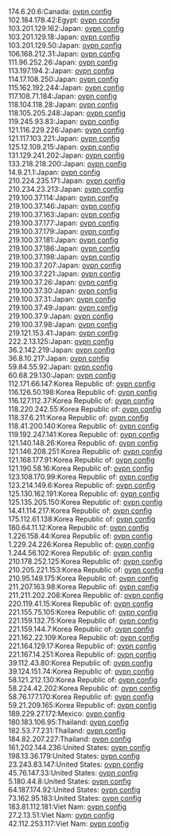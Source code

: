 174.6.20.6:Canada: [ovpn config](vpn/174_6_20_6.ovpn)  
102.184.178.42:Egypt: [ovpn config](vpn/102_184_178_42.ovpn)  
103.201.129.162:Japan: [ovpn config](vpn/103_201_129_162.ovpn)  
103.201.129.18:Japan: [ovpn config](vpn/103_201_129_18.ovpn)  
103.201.129.50:Japan: [ovpn config](vpn/103_201_129_50.ovpn)  
106.168.212.31:Japan: [ovpn config](vpn/106_168_212_31.ovpn)  
111.96.252.26:Japan: [ovpn config](vpn/111_96_252_26.ovpn)  
113.197.194.2:Japan: [ovpn config](vpn/113_197_194_2.ovpn)  
114.17.108.250:Japan: [ovpn config](vpn/114_17_108_250.ovpn)  
115.162.192.244:Japan: [ovpn config](vpn/115_162_192_244.ovpn)  
117.108.71.184:Japan: [ovpn config](vpn/117_108_71_184.ovpn)  
118.104.118.28:Japan: [ovpn config](vpn/118_104_118_28.ovpn)  
118.105.205.248:Japan: [ovpn config](vpn/118_105_205_248.ovpn)  
119.245.93.83:Japan: [ovpn config](vpn/119_245_93_83.ovpn)  
121.116.229.226:Japan: [ovpn config](vpn/121_116_229_226.ovpn)  
121.117.103.221:Japan: [ovpn config](vpn/121_117_103_221.ovpn)  
125.12.109.215:Japan: [ovpn config](vpn/125_12_109_215.ovpn)  
131.129.241.202:Japan: [ovpn config](vpn/131_129_241_202.ovpn)  
133.218.218.200:Japan: [ovpn config](vpn/133_218_218_200.ovpn)  
14.9.21.1:Japan: [ovpn config](vpn/14_9_21_1.ovpn)  
210.224.235.171:Japan: [ovpn config](vpn/210_224_235_171.ovpn)  
210.234.23.213:Japan: [ovpn config](vpn/210_234_23_213.ovpn)  
219.100.37.114:Japan: [ovpn config](vpn/219_100_37_114.ovpn)  
219.100.37.146:Japan: [ovpn config](vpn/219_100_37_146.ovpn)  
219.100.37.163:Japan: [ovpn config](vpn/219_100_37_163.ovpn)  
219.100.37.177:Japan: [ovpn config](vpn/219_100_37_177.ovpn)  
219.100.37.179:Japan: [ovpn config](vpn/219_100_37_179.ovpn)  
219.100.37.181:Japan: [ovpn config](vpn/219_100_37_181.ovpn)  
219.100.37.186:Japan: [ovpn config](vpn/219_100_37_186.ovpn)  
219.100.37.198:Japan: [ovpn config](vpn/219_100_37_198.ovpn)  
219.100.37.207:Japan: [ovpn config](vpn/219_100_37_207.ovpn)  
219.100.37.221:Japan: [ovpn config](vpn/219_100_37_221.ovpn)  
219.100.37.26:Japan: [ovpn config](vpn/219_100_37_26.ovpn)  
219.100.37.30:Japan: [ovpn config](vpn/219_100_37_30.ovpn)  
219.100.37.31:Japan: [ovpn config](vpn/219_100_37_31.ovpn)  
219.100.37.49:Japan: [ovpn config](vpn/219_100_37_49.ovpn)  
219.100.37.9:Japan: [ovpn config](vpn/219_100_37_9.ovpn)  
219.100.37.98:Japan: [ovpn config](vpn/219_100_37_98.ovpn)  
219.121.153.41:Japan: [ovpn config](vpn/219_121_153_41.ovpn)  
222.2.13.125:Japan: [ovpn config](vpn/222_2_13_125.ovpn)  
36.2.142.219:Japan: [ovpn config](vpn/36_2_142_219.ovpn)  
36.8.10.217:Japan: [ovpn config](vpn/36_8_10_217.ovpn)  
59.84.55.92:Japan: [ovpn config](vpn/59_84_55_92.ovpn)  
60.68.29.130:Japan: [ovpn config](vpn/60_68_29_130.ovpn)  
112.171.66.147:Korea Republic of: [ovpn config](vpn/112_171_66_147.ovpn)  
116.126.50.198:Korea Republic of: [ovpn config](vpn/116_126_50_198.ovpn)  
116.127.112.37:Korea Republic of: [ovpn config](vpn/116_127_112_37.ovpn)  
118.220.242.55:Korea Republic of: [ovpn config](vpn/118_220_242_55.ovpn)  
118.37.6.211:Korea Republic of: [ovpn config](vpn/118_37_6_211.ovpn)  
118.41.200.140:Korea Republic of: [ovpn config](vpn/118_41_200_140.ovpn)  
119.192.247.141:Korea Republic of: [ovpn config](vpn/119_192_247_141.ovpn)  
121.140.148.26:Korea Republic of: [ovpn config](vpn/121_140_148_26.ovpn)  
121.146.208.251:Korea Republic of: [ovpn config](vpn/121_146_208_251.ovpn)  
121.168.177.91:Korea Republic of: [ovpn config](vpn/121_168_177_91.ovpn)  
121.190.58.16:Korea Republic of: [ovpn config](vpn/121_190_58_16.ovpn)  
123.108.170.99:Korea Republic of: [ovpn config](vpn/123_108_170_99.ovpn)  
123.214.149.6:Korea Republic of: [ovpn config](vpn/123_214_149_6.ovpn)  
125.130.162.191:Korea Republic of: [ovpn config](vpn/125_130_162_191.ovpn)  
125.135.205.150:Korea Republic of: [ovpn config](vpn/125_135_205_150.ovpn)  
14.41.114.217:Korea Republic of: [ovpn config](vpn/14_41_114_217.ovpn)  
175.112.61.138:Korea Republic of: [ovpn config](vpn/175_112_61_138.ovpn)  
180.64.11.12:Korea Republic of: [ovpn config](vpn/180_64_11_12.ovpn)  
1.226.158.44:Korea Republic of: [ovpn config](vpn/1_226_158_44.ovpn)  
1.229.24.226:Korea Republic of: [ovpn config](vpn/1_229_24_226.ovpn)  
1.244.56.102:Korea Republic of: [ovpn config](vpn/1_244_56_102.ovpn)  
210.178.252.125:Korea Republic of: [ovpn config](vpn/210_178_252_125.ovpn)  
210.205.221.153:Korea Republic of: [ovpn config](vpn/210_205_221_153.ovpn)  
210.95.149.175:Korea Republic of: [ovpn config](vpn/210_95_149_175.ovpn)  
211.207.163.98:Korea Republic of: [ovpn config](vpn/211_207_163_98.ovpn)  
211.211.202.208:Korea Republic of: [ovpn config](vpn/211_211_202_208.ovpn)  
220.119.41.15:Korea Republic of: [ovpn config](vpn/220_119_41_15.ovpn)  
221.155.75.105:Korea Republic of: [ovpn config](vpn/221_155_75_105.ovpn)  
221.159.132.75:Korea Republic of: [ovpn config](vpn/221_159_132_75.ovpn)  
221.159.144.7:Korea Republic of: [ovpn config](vpn/221_159_144_7.ovpn)  
221.162.22.109:Korea Republic of: [ovpn config](vpn/221_162_22_109.ovpn)  
221.164.129.17:Korea Republic of: [ovpn config](vpn/221_164_129_17.ovpn)  
221.167.14.251:Korea Republic of: [ovpn config](vpn/221_167_14_251.ovpn)  
39.112.43.80:Korea Republic of: [ovpn config](vpn/39_112_43_80.ovpn)  
39.124.151.74:Korea Republic of: [ovpn config](vpn/39_124_151_74.ovpn)  
58.121.212.130:Korea Republic of: [ovpn config](vpn/58_121_212_130.ovpn)  
58.224.42.202:Korea Republic of: [ovpn config](vpn/58_224_42_202.ovpn)  
58.76.177.170:Korea Republic of: [ovpn config](vpn/58_76_177_170.ovpn)  
59.21.209.165:Korea Republic of: [ovpn config](vpn/59_21_209_165.ovpn)  
189.229.27.172:Mexico: [ovpn config](vpn/189_229_27_172.ovpn)  
180.183.106.95:Thailand: [ovpn config](vpn/180_183_106_95.ovpn)  
182.53.77.231:Thailand: [ovpn config](vpn/182_53_77_231.ovpn)  
184.82.207.227:Thailand: [ovpn config](vpn/184_82_207_227.ovpn)  
161.202.144.236:United States: [ovpn config](vpn/161_202_144_236.ovpn)  
198.13.36.179:United States: [ovpn config](vpn/198_13_36_179.ovpn)  
23.243.83.147:United States: [ovpn config](vpn/23_243_83_147.ovpn)  
45.76.147.33:United States: [ovpn config](vpn/45_76_147_33.ovpn)  
5.180.44.8:United States: [ovpn config](vpn/5_180_44_8.ovpn)  
64.187.174.92:United States: [ovpn config](vpn/64_187_174_92.ovpn)  
73.162.95.183:United States: [ovpn config](vpn/73_162_95_183.ovpn)  
183.81.112.181:Viet Nam: [ovpn config](vpn/183_81_112_181.ovpn)  
27.2.13.51:Viet Nam: [ovpn config](vpn/27_2_13_51.ovpn)  
42.112.253.117:Viet Nam: [ovpn config](vpn/42_112_253_117.ovpn)  
